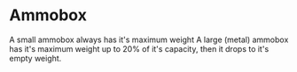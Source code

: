 # Ammobox

A small ammobox always has it's maximum weight
A large (metal) ammobox has it's maximum weight up to 20% of it's capacity, then it drops to it's empty weight.